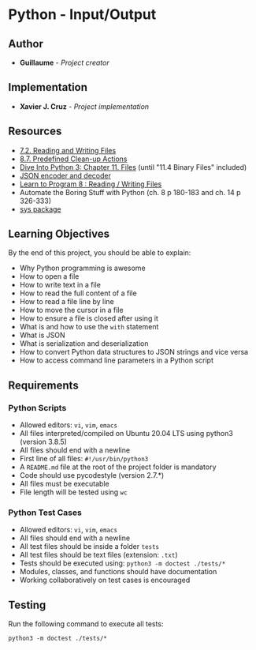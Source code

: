 # Python - Input/Output

## Author

* **Guillaume** - *Project creator*

## Implementation

* **Xavier J. Cruz** - *Project implementation*

## Resources
- [7.2. Reading and Writing Files](https://docs.python.org/3/tutorial/inputoutput.html#reading-and-writing-files)
- [8.7. Predefined Clean-up Actions](https://docs.python.org/3/tutorial/errors.html#predefined-clean-up-actions)
- [Dive Into Python 3: Chapter 11. Files](https://diveintopython3.net/files.html) (until "11.4 Binary Files" included)
- [JSON encoder and decoder](https://docs.python.org/3/library/json.html)
- [Learn to Program 8 : Reading / Writing Files](https://www.youtube.com/watch?v=EukxMIsNeqU)
- Automate the Boring Stuff with Python (ch. 8 p 180-183 and ch. 14 p 326-333)
- [sys package](https://docs.python.org/3/library/sys.html)

## Learning Objectives
By the end of this project, you should be able to explain:

- Why Python programming is awesome
- How to open a file
- How to write text in a file
- How to read the full content of a file
- How to read a file line by line
- How to move the cursor in a file
- How to ensure a file is closed after using it
- What is and how to use the `with` statement
- What is JSON
- What is serialization and deserialization
- How to convert Python data structures to JSON strings and vice versa
- How to access command line parameters in a Python script

## Requirements
### Python Scripts
- Allowed editors: `vi`, `vim`, `emacs`
- All files interpreted/compiled on Ubuntu 20.04 LTS using python3 (version 3.8.5)
- All files should end with a newline
- First line of all files: `#!/usr/bin/python3`
- A `README.md` file at the root of the project folder is mandatory
- Code should use pycodestyle (version 2.7.*)
- All files must be executable
- File length will be tested using `wc`

### Python Test Cases
- Allowed editors: `vi`, `vim`, `emacs`
- All files should end with a newline
- All test files should be inside a folder `tests`
- All test files should be text files (extension: `.txt`)
- Tests should be executed using: `python3 -m doctest ./tests/*`
- Modules, classes, and functions should have documentation
- Working collaboratively on test cases is encouraged


## Testing
Run the following command to execute all tests:
```
python3 -m doctest ./tests/*
```
